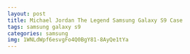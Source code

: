 ```yaml
---
layout: post
title: Michael Jordan The Legend Samsung Galaxy S9 Case
tags: samsung galaxy s9
categories: samsung
img: 1WNLdWpf6esvgFo4Q0BgY81-8AyQe1tYa
---
```

